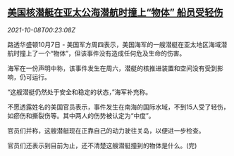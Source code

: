 <!--1633653063000-->
[美国核潜艇在亚太公海潜航时撞上“物体” 船员受轻伤](https://cn.reuters.com/article/usa-nuclear-submarine-1007-thur-idCNKBS2GY019)
------

<div><i>2021-10-08T00:23:08Z</i></div><p>路透华盛顿10月7日 - 美国军方周四表示，美国海军的一艘潜艇在亚太地区海域潜航时撞上了一个“物体”，但该事件没有造成任何危及生命的伤害。</p><p>海军在一份声明中称，该事件发生在周六，潜艇的核推进装置和空间没有受到影响，仍可运行。</p><p>“这艘潜艇仍然处于安全和稳定的状态，”海军补充称。</p><p>不愿透露姓名的美国官员表示，事件发生在南海的国际水域，不到15人受了轻伤，如瘀伤和撕裂伤等。其中两人的伤势被认定为“中度”。</p><p>官员们并称，这艘潜艇现在正靠自己的动力驶往关岛，以便进一步检查。</p><p>官员们还表示到目前为止，还不清楚这艘潜艇撞到的物体是什么。(完)</p>
